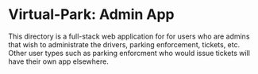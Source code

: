 # Virtual-Park: Admin App
This directory is a full-stack web application for for users who are admins that wish to administrate the drivers, parking enforcement, tickets, etc. Other user types such as parking enforcment who would issue tickets will have their own app elsewhere.